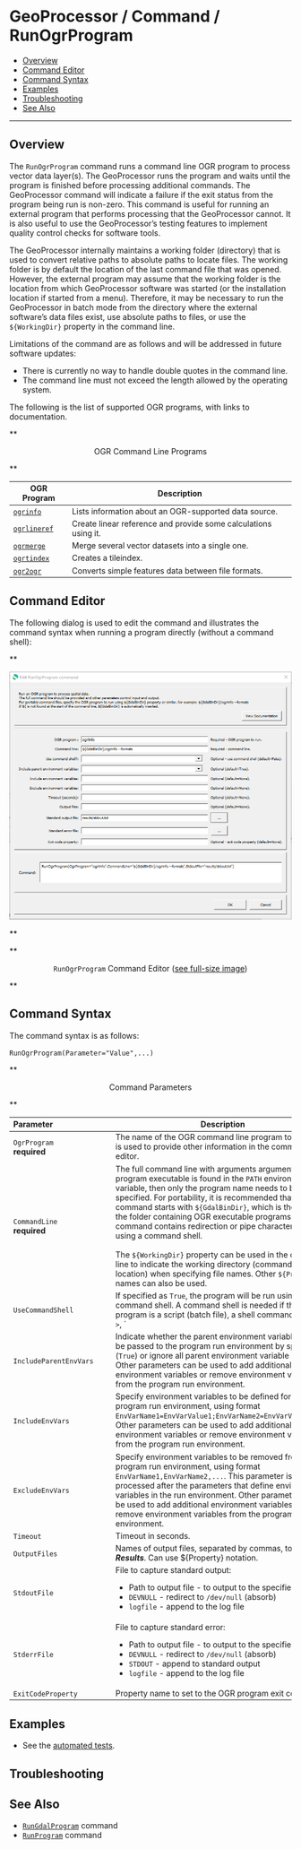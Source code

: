 # GeoProcessor / Command / RunOgrProgram #

*   [Overview](#overview)
*   [Command Editor](#command-editor)
*   [Command Syntax](#command-syntax)
*   [Examples](#examples)
*   [Troubleshooting](#troubleshooting)
*   [See Also](#see-also)

-------------------------

## Overview ##

The `RunOgrProgram` command runs a command line OGR program to process vector data layer(s).
The GeoProcessor runs the program and waits until the program is finished before processing additional commands.
The GeoProcessor command will indicate a failure if the exit status from the program being run is non-zero.
This command is useful for running an external program that performs processing that the GeoProcessor cannot.
It is also useful to use the GeoProcessor’s testing features to implement quality control checks for software tools.

The GeoProcessor internally maintains a working folder (directory) that is used to convert relative paths to absolute paths to locate files.
The working folder is by default the location of the last command file that was opened.
However, the external program may assume that the working folder is the location from which GeoProcessor software was started
(or the installation location if started from a menu).
Therefore, it may be necessary to run the GeoProcessor in batch mode from the directory where the external
software’s data files exist, use absolute paths to files, or use the `${WorkingDir}` property in the command line.

Limitations of the command are as follows and will be addressed in future software updates:

* There is currently no way to handle double quotes in the command line.
* The command line must not exceed the length allowed by the operating system.

The following is the list of supported OGR programs, with links to documentation.

**<p style="text-align: center;">
OGR Command Line Programs
</p>**

| **OGR Program** | **Description** |
| -- | -- |
| [`ogrinfo`](http://gdal.org/programs/ogrinfo.html) | Lists information about an OGR-supported data source. |
| [`ogrlineref`](http://gdal.org/programs/ogrlineref.html) | Create linear reference and provide some calculations using it. |
| [`ogrmerge`](http://gdal.org/programs/ogrmerge.html) | Merge several vector datasets into a single one. |
| [`ogrtindex`](http://gdal.org/programs/ogrtindex.html) | Creates a tileindex. |
| [`ogr2ogr`](http://gdal.org/programs/ogr2ogr.html) | Converts simple features data between file formats. |

## Command Editor ##

The following dialog is used to edit the command and illustrates the command syntax
when running a program directly (without a command shell):

**<p style="text-align: center;">
![RunOgrProgram](RunOgrProgram.png)
</p>**

**<p style="text-align: center;">
`RunOgrProgram` Command Editor (<a href="../RunOgrProgram.png">see full-size image</a>)
</p>**

## Command Syntax ##

The command syntax is as follows:

```text
RunOgrProgram(Parameter="Value",...)
```
**<p style="text-align: center;">
Command Parameters
</p>**

| **Parameter**&nbsp;&nbsp;&nbsp;&nbsp;&nbsp;&nbsp;&nbsp;&nbsp;&nbsp;&nbsp;&nbsp;&nbsp;&nbsp;&nbsp;&nbsp;&nbsp;&nbsp;&nbsp;&nbsp;&nbsp;&nbsp;&nbsp;&nbsp;&nbsp;&nbsp;&nbsp; | **Description** | **Default**&nbsp;&nbsp;&nbsp;&nbsp;&nbsp;&nbsp;&nbsp;&nbsp;&nbsp;&nbsp; |
| --------------|-----------------|----------------- |
| `OgrProgram`<br>**required** | The name of the OGR command line program to run.  This is used to provide other information in the command editor. | None - must be specified. |
| `CommandLine`<br>**required** | The full command line with arguments arguments.  If the program executable is found in the `PATH` environment variable, then only the program name needs to be specified.  For portability, it is recommended that the command starts with `${GdalBinDir}`, which is the path to the folder containing OGR executable programs. If the command contains redirection or pipe characters, run using a command shell.<br><br>The `${WorkingDir}` property can be used in the command line to indicate the working directory (command file location) when specifying file names.  Other `${Property}` names can also be used. | None - must be specified. |
| `UseCommandShell` | If specified as `True`, the program will be run using a command shell.  A command shell is needed if the program is a script (batch file), a shell command, or uses `>`, `|`, etc. | `False`. |
| `IncludeParentEnvVars` | Indicate whether the parent environment variables should be passed to the program run environment by specifying (`True`) or ignore all parent environment variable (`False`).  Other parameters can be used to add additional environment variables or remove environment variables from the program run environment. | `True`. |
| `IncludeEnvVars` | Specify environment variables to be defined for the program run environment, using format `EnvVarName1=EnvVarValue1;EnvVarName2=EnvVarValue2;...`.  Other parameters can be used to add additional environment variables or remove environment variables from the program run environment. | |
| `ExcludeEnvVars` | Specify environment variables to be removed from the program run environment, using format `EnvVarName1,EnvVarName2,...`.  This parameter is processed after the parameters that define environment variables in the run environment.  Other parameters can be used to add additional environment variables or remove environment variables from the program run environment. | |
| `Timeout` | Timeout in seconds. | No timeout. |
| `OutputFiles` | Names of output files, separated by commas, to list in ***Results***.  Can use ${Property} notation. | |
| `StdoutFile` | File to capture standard output:<ul><li>Path to output file - to output to the specified file</li><li>`DEVNULL` - redirect to `/dev/null` (absorb)</li><li>`logfile` - append to the log file</li></ul> | Output to terminal window. |
| `StderrFile` | File to capture standard error:<ul><li>Path to output file - to output to the specified file</li><li>`DEVNULL` - redirect to `/dev/null` (absorb)</li><li>`STDOUT` - append to standard output</li><li>`logfile` - append to the log file</li></ul> | Output to terminal window. |
| `ExitCodeProperty` | Property name to set to the OGR program exit code. | |

## Examples ##

*   See the [automated tests](https://github.com/OpenWaterFoundation/owf-app-geoprocessor-python-test/tree/main/test/commands/RunOgrProgram).

## Troubleshooting ##

## See Also ##

*   [`RunGdalProgram`](../RunGdalProgram/RunGdalProgram.md) command
*   [`RunProgram`](../RunProgram/RunProgram.md) command
